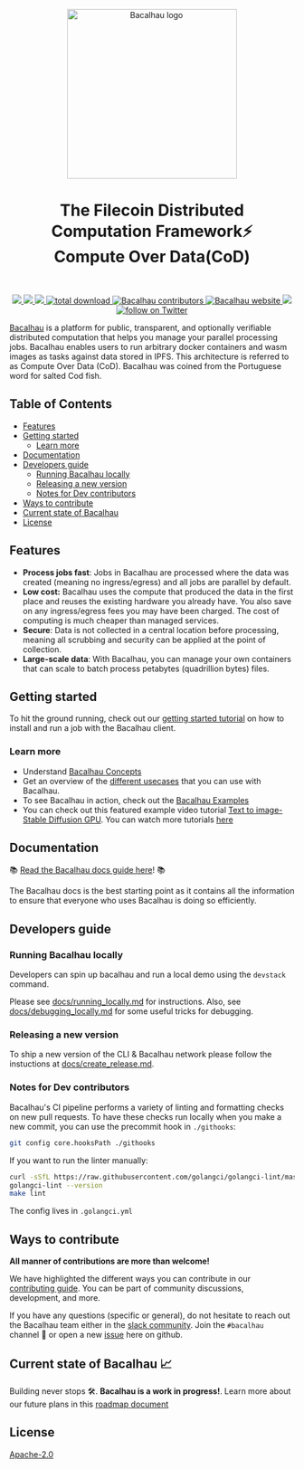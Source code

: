 <!-- commenting out until we can fix the image logo [![CircleCI](https://dl.circleci.com/status-badge/img/null/filecoin-project/bacalhau/tree/main.svg?style=svg)](https://dl.circleci.com/status-badge/redirect/null/filecoin-project/bacalhau/tree/main)
-->

<!-- commenting out until we can fix the image logo [![CircleCI](https://dl.circleci.com/status-badge/img/null/filecoin-project/bacalhau/tree/main.svg?style=svg)](https://dl.circleci.com/status-badge/redirect/null/filecoin-project/bacalhau/tree/main)
-->
<p align="center">
  <a href="https://github.com/filecoin-project/bacalhau">
    <img src="https://github.com/filecoin-project/bacalhau/blob/dev/docs/images/bacalhau-fish.jpg" alt="Bacalhau logo" width="300"/>

  </a>
  </p>

<h1 align="center">The Filecoin Distributed Computation Framework⚡️ <br>Compute Over Data(CoD)</h1>
<br>

<p align="center">
    <a href="https://github.com/filecoin-project/bacalhau/blob/dev/LICENSE" alt="Contributors">
        <img src="https://img.shields.io/badge/license-Apache-green" />
        </a>  
    <a href="https://github.com/filecoin-project/bacalhau/releases/" alt="Release">
        <img src="https://img.shields.io/github/v/release/filecoin-project/bacalhau?display_name=tag" />
        </a>
    <a href="https://github.com/filecoin-project/bacalhau/pulse" alt="Activity">
        <img src="https://img.shields.io/github/commit-activity/m/filecoin-project/bacalhau" />
        </a>
    <a href="https://img.shields.io/github/downloads/filecoin-project/bacalhau/total">
        <img src="https://img.shields.io/github/downloads/filecoin-project/bacalhau/total" alt="total download">
        </a>
     <a href="https://github.com/filecoin-project/bacalhau/graphs/contributors">
    <img src="https://img.shields.io/github/contributors/filecoin-project/bacalhau" alt="Bacalhau contributors" >
    </a>
    <a href="https://www.bacalhau.org/">
    <img alt="Bacalhau website" src="https://img.shields.io/badge/website-bacalhau.org-red">
  </a>
      <a href="https://filecoinproject.slack.com/" alt="Slack">
        <img src="https://img.shields.io/badge/slack-join_community-red.svg?color=0052FF&labelColor=090422&logo=slack" />
        </a>
    <a href="https://twitter.com/intent/follow?screen_name=BacalhauProject">
        <img src="https://img.shields.io/twitter/follow/BacalhauProject?style=social&logo=twitter" alt="follow on Twitter">
        </a>
</p>

[Bacalhau](https://www.bacalhau.org/) is a platform for public, transparent, and optionally verifiable distributed computation that helps you manage your parallel processing jobs. Bacalhau enables users to run arbitrary docker containers and wasm images as tasks against data stored in IPFS. This architecture is referred to as Compute Over Data (CoD). Bacalhau was coined from the Portuguese word for salted Cod fish. 

## Table of Contents
- [Features](#features)
- [Getting started](#getting-started)
  - [Learn more](#learn-more)
- [Documentation](#documentation)
- [Developers guide](#developers-guide)
  - [Running Bacalhau locally](#running-bacalhau-locally)
  - [Releasing a new version](#releasing-a-new-version)
  - [Notes for Dev contributors](#notes-for-dev-contributors)
- [Ways to contribute ](#ways-to-contribute)
- [Current state of Bacalhau](current-state-of-bacalhau)
- [License](#license)

## Features
- **Process jobs fast**: Jobs in Bacalhau are processed where the data was created (meaning no ingress/egress) and all jobs are parallel by default.
- **Low cost:** Bacalhau uses the compute that produced the data in the first place and reuses the existing hardware you already have. You also save on any ingress/egress fees you may have been charged. The cost of computing is much cheaper than managed services.
- **Secure**: Data is not collected in a central location before processing, meaning all scrubbing and security can be applied at the point of collection.
- **Large-scale data**: With Bacalhau, you can manage your own containers that can scale to batch process petabytes (quadrillion bytes) files.

## Getting started
To hit the ground running, check out our [getting started tutorial](https://docs.bacalhau.org/getting-started/installation) on how to install and run a job with the Bacalhau client.

### Learn more
- Understand [Bacalhau Concepts](https://youtu.be/WnTlwXHhbcI)
- Get an overview of the [different usecases](https://www.youtube.com/watch?v=gAHaMsTknZM) that you can use with Bacalhau.
- To see Bacalhau in action, check out the [Bacalhau Examples](https://docs.bacalhau.org/examples/)
- You can check out this featured example video tutorial [Text to image- Stable Diffusion GPU](https://www.youtube.com/playlist?list=PL_1oLZF_wrbTIZdRWqFbtOeI78SdDdsEz). You can watch more tutorials [here](https://www.youtube.com/playlist?list=PL_1oLZF_wrbTIZdRWqFbtOeI78SdDdsEz)

## Documentation
📚 [Read the Bacalhau docs guide here](https://docs.bacalhau.org/)! 📚

The Bacalhau docs is the best starting point as it contains all the information to ensure that everyone who uses Bacalhau is doing so efficiently.

## Developers guide

### Running Bacalhau locally

Developers can spin up bacalhau and run a local demo using the `devstack` command. 

Please see [docs/running_locally.md](docs/running_locally.md) for instructions. Also, see [docs/debugging_locally.md](docs/debugging_locally.md) for some useful tricks for debugging.

### Releasing a new version

To ship a new version of the CLI & Bacalhau network please follow the instuctions at [docs/create_release.md](docs/create_release.md).

### Notes for Dev contributors

Bacalhau's CI pipeline performs a variety of linting and formatting checks on new pull requests. 
To have these checks run locally when you make a new commit, you can use the precommit hook in `./githooks`:

```bash
git config core.hooksPath ./githooks
```
If you want to run the linter manually:

```bash
curl -sSfL https://raw.githubusercontent.com/golangci/golangci-lint/master/install.sh | sudo sh -s -- -b /usr/local/go/bin
golangci-lint --version
make lint
```
The config lives in `.golangci.yml`


## Ways to contribute 
**All manner of contributions are more than welcome!**

We have highlighted the different ways you can contribute in our [contributing guide](https://docs.bacalhau.org/community/ways-to-contribute). You can be part of community discussions, development, and more. 

If you have any questions (specific or general), do not hesitate to reach out the Bacalhau team either in the  [slack community](https://filecoin.io/slack/). Join the `#bacalhau` channel :raising_hand: or open a new [issue](https://github.com/filecoin-project/bacalhau/issues) here on github.

## Current state of Bacalhau 📈
Building never stops 🛠️.  **Bacalhau is a work in progress!**. Learn more about our future plans in this [roadmap document](https://www.starmaps.app/roadmap/github.com/filecoin-project/bacalhau/issues/1151)

## License

[Apache-2.0](./LICENSE)
